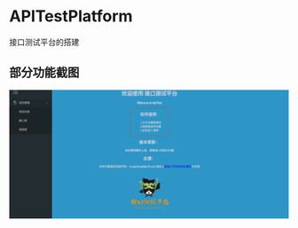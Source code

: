 # APITestPlatform
接口测试平台的搭建

## 部分功能截图
![image](https://github.com/Mahumd/APITestPlatform/blob/main/project_image/home.png)
